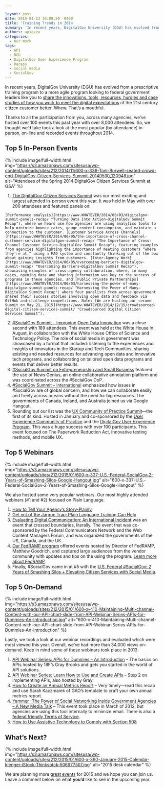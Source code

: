 ```yaml
---

layout: post
date: 2015-01-23 10:00:50 -0400
title: 'Training Trends in 2014'
summary: 'In recent years, DigitalGov University (DGU) has evolved from a prescriptive training program to a more agile program looking to federal government leaders like you to share the innovations, tools, resources, hurdles and case studies of how you work to meet the digital expectations of the 21st century citizen customer better. Whew. That&rsquo;s a mouthful.'
authors: apiazza
categories:
  - Our Work
tags:
  - API
  - DGU
  - DigitalGov User Experience Program
  - Recaps
  - social media
  - SocialGov
---
```


In recent years, DigitalGov University (DGU) has evolved from a prescriptive training program to a more agile program looking to federal government leaders like you to [share the innovations, tools, resources, hurdles and case studies of how you work to meet the digital expectations](https://www.WHATEVER/contact-us/ "Contact Us") of the 21st century citizen customer better. Whew. That’s a mouthful.

Thanks to all the participation from you, across many agencies, we’ve hosted over 100 events this past year with over 8,000 attendees. So, we thought we’d take took a look at the most popular (by attendance) in-person, on-line and recorded events throughout 2014.

## Top 5 In-Person Events 
{% include image/full-width.html img="https://s3.amazonaws.com/sitesusa/wp-content/uploads/sites/212/2014/11/600-x-338-Toni-Burwell-seated-crowd-end-DigitalGov-Citizen-Services-Summit-20140530_120948.jpg" alt="Attendees of the Spring 2014 DigitalGov Citizen Services Summit at GSA" %} 

  1. [The DigitalGov Citizen Services Summit](https://www.WHATEVER/2014/05/30/digitalgov-citizen-services-summit-a-success/ "DigitalGov Citizen Services Summit a Success") was our most exciting and largest attended in-person event this year. It was held in May with over 200 attendees and featured panels on:
  
    [Performance analysis](https://www.WHATEVER/2014/06/03/digitalgov-summit-panels-recap/ "Turning Data Into Action—DigitalGov Summit Recap"), where we heard use how agencies are using analytics tools to help minimize bounce rates, gauge content consumption, and maintain a connection to the customer. [Customer Service Across Channels](https://www.WHATEVER/2014/06/05/the-importance-of-cross-channel-customer-service-digitalgov-summit-recap/ "The Importance of Cross-Channel Customer Service—DigitalGov Summit Recap"), featuring examples from agencies highlighting the importance of meeting customers “where they’re at,” using a FAQ system and constantly thinking out of the box about gaining insights from customers. [Inter-Agency Work](https://www.WHATEVER/2014/06/05/overcoming-barriers-digitalgov-summit-recap/ "Overcoming Barriers—DigitalGov Summit Recap"), showcasing examples of cross-agency collaboration, where, in many cases, opening data and sharing information was key to the success of programs in these agencies, and [Public Private Partnerships](https://www.WHATEVER/2014/06/03/harnessing-the-power-of-many-digitalgov-summit-panels-recap/ "Harnessing the Power of Many—DigitalGov Summit Recap") where four panelists from across government shared their success stories involving open data and feedback via GitHub and challenge competitions. Note: [We are hosting our second Summit on May 21, 2015](https://www.WHATEVER/2014/12/15/crowdsourced-digital-citizen-services-summit/ "Crowdsourced Digital Citizen Services Summit").
  2. [#SocialGov Summit &#8211; Improving Open Data Innovation](https://www.WHATEVER/2014/08/19/white-house-socialgov-summit-aims-to-improve-open-data-innovation/ "White House SocialGov Summit Aims to Improve Open Data Innovation") was a close second with 189 attendees. This event was held at the White House in August, in collaboration with the White House Office of Science and Technology Policy. The role of social media in government was showcased by a format that included: listening to the experiences and insights of innovators in the Startup and Tech Communities, sharing existing and needed resources for advancing open data and innovative tech programs, and collaborating on tailored open data programs and events that deliver better results.
  3. [#SocialGov Summit on Entrepreneurship and Small Business](https://www.WHATEVER/2014/03/27/gsa-introduces-news-genius-to-decode-government-web/ "GSA Introduces News Genius to Decode Government Web") featured the use of News Genius, an online collaborative annotation platform and was coordinated across the #SocialGov CoP.
  4. [#SocialGov Summit &#8211; International](https://www.WHATEVER/2013/09/30/best-week-ever-in-socialgov-week-2/ "Best Week Ever in #SocialGov: 2") emphasized how issues in #SocialGov are of global concern, and how we can collaborate easily and freely across oceans without the need for big resources. The governments of Canada, Ireland, and Australia joined us via Google Hangout.
  5. Rounding out our list was the [UX Community of Practice Summit](https://www.WHATEVER/2014/02/03/what-happened-at-our-user-experience-summit-with-slides/ "What Happened at Our User Experience Summit (with slides!)")—the first of its kind. Hosted in January and co-sponsored by the [User Experience Community of Practice](https://www.WHATEVER/communities/federal-user-experience-community-of-practice/ "Federal User Experience Community") and the [DigitalGov User Experience Program](https://www.WHATEVER/resources/digitalgov-user-experience-program/ "DigitalGov User Experience Program"). This was a huge success with over 100 participants. This event focused on The Paperwork Reduction Act, innovative testing methods, and mobile UX.

## Top 5 Webinars


{% include image/full-width.html img="https://s3.amazonaws.com/sitesusa/wp-content/uploads/sites/212/2015/01/600-x-337-U.S.-Federal-SocialGov-2-Years-of-Smashing-Silos-Google-Hangout.jpg" alt="600-x-337-U.S.-Federal-SocialGov-2-Years-of-Smashing-Silos-Google-Hangout" %}

We also hosted some very popular webinars. Our most highly attended webinars (#1 and #2) focused on Plain Language.

  1.  [How to Tell Your Agency’s Story-Plainly](https://www.WHATEVER/2014/04/16/how-to-tell-your-agencys-story-plainly/ "How to Tell Your Agency’s Story—Plainly")
  2. [Get out of the Jargon Trap: Plain Language Training Can Help](https://www.WHATEVER/2014/08/15/get-out-of-the-jargon-trap-plain-language-training-can-help/ "Get Out of the Jargon Trap: Plain Language Training Can Help")
  3. [Evaluating Digital Communication: An International Incident](https://www.WHATEVER/2014/06/04/evaluating-digital-communication-an-international-incident/ "Evaluating Digital Communication: An International Incident") was an event that crossed boundaries, literally. The event that was co-sponsored by the Federal Communicators Network and the Web Content Managers Forum, and was organized the governments of the US, Canada, and the UK.
  4. [Our FedRAMP program](http://cloud.cio.gov) offered events hosted by Director of FedRAMP, Matthew Goodrich, and captured large audiences from the vendor community with updates and tips on the using the program. [Learn more about FedRAMP](http://cloud.cio.gov).
  5. Finally, #SocialGov came in at #5 with the [U.S. Federal #SocialGov: 2 Years of Smashing Silos + Elevating Citizen Services with Social Media](https://www.WHATEVER/event/u-s-federal-socialgov-2-years-of-smashing-silos-improving-citizens-services-with-social-media/ "U.S. Federal #SocialGov: 2 Years of Smashing Silos + Elevating Citizen Services with Social Media").

## Top 5 On-Demand


{% include image/full-width.html img="https://s3.amazonaws.com/sitesusa/wp-content/uploads/sites/212/2015/01/600-x-410-Maintaining-Multi-channel-Content-with-our-API-chart-slide-from-API-Webinar-Series-APIs-for-Dummies-An-Introduction.jpg" alt="600-x-410-Maintaining-Multi-channel-Content-with-our-API-chart-slide-from-API-Webinar-Series-APIs-for-Dummies-An-Introduction" %}

Lastly, we took a look at our webinar recordings and evaluated which were most viewed this year. Overall, we&#8217;ve had more than 34,000 views on-demand. Keep in mind some of these webinars took place in 2013:

  1. [API Webinar Series: APIs for Dummies &#8211; An Introduction](https://www.WHATEVER/2012/07/26/introduction-to-apis/) &#8211; The basics on APIs hosted by 18F’s Gray Brooks and gets you started in the world of API solutions.
  2. [API Webinar Series: Learn How to Use and Create APIs](http://www.youtube.com/watch?v=SgJq4Ukx6yU&feature=youtube_gdata) &#8211; Step 2 on implementing APIs, also hosted by Gray.
  3. [How to Create an Annual Metrics Report](https://www.WHATEVER/2014/03/04/creating-awesome-web-analytics-reports-and-presentations/ "Creating Awesome Web Analytics Reports and Presentations") &#8211; Very timely—read this recap and use Sarah Kaczmarek of GAO’s template to craft your own annual metrics report.
  4. [Yammer -The Power of Social Networking Inside Government Agencies &#8211; A New Media Talk](http://www.youtube.com/watch?v=GtOvdN5t7n0&feature=youtube_gdata) &#8211; This event took place in March of 2012, but agencies are using this tool internally to minimize email. There is also a [federal friendly Terms of Service](https://www.WHATEVER/resources/negotiated-terms-of-service-agreements/ "Negotiated Terms of Service Agreements").
  5. [How to Use Assistive Technology to Comply with Section 508](http://www.youtube.com/watch?v=4XJcswWmmAw&feature=youtube_gdata)

## What’s Next? 
{% include image/full-width.html img="https://s3.amazonaws.com/sitesusa/wp-content/uploads/sites/212/2015/01/600-x-390-January-2015-Calendar-klenger-iStock-Thinksotck-506977507.jpg" alt="2015 desk calendar" %} 

We are planning more [great events](http://WHATEVER/events) for 2015 and we hope you can join us. Leave a comment below on what **you’d** like to see in the upcoming year.
